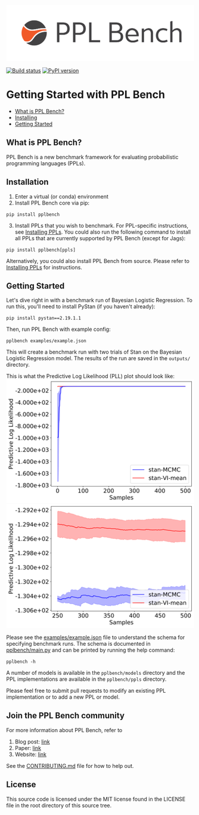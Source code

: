 [![](docs/assets/logo.png)]((https://facebookresearch.github.io/pplbench/))



[![Build status](https://github.com/facebookresearch/pplbench/workflows/build/badge.svg?branch=master)](https://github.com/facebookresearch/pplbench/actions?query=workflow%3Abuild)
[![PyPI version](https://badge.fury.io/py/pplbench.svg)](https://pypi.org/project/pplbench/)

# Getting Started with PPL Bench

* [What is PPL Bench?](#what-is-ppl-bench)
* [Installing](#installation)
* [Getting Started](#getting-started)



## What is PPL Bench?

PPL Bench is a new benchmark framework for evaluating probabilistic programming languages (PPLs).

## Installation

1. Enter a virtual (or conda) environment
2. Install PPL Bench core via pip:

```
pip install pplbench
```

3. Install PPLs that you wish to benchmark. For PPL-specific instructions, see [Installing PPLs](docs/working_with_ppls.md).
You could also run the following command to install all PPLs that are currently supported by PPL Bench (except for Jags):

```
pip install pplbench[ppls]
```

Alternatively, you could also install PPL Bench from source. Please refer to [Installing PPLs](docs/working_with_ppls.md)
for instructions.

## Getting Started

Let's dive right in with a benchmark run of Bayesian Logistic Regression. To run this, you'll need to install
PyStan (if you haven't already):

```
pip install pystan==2.19.1.1
```

Then, run PPL Bench with example config:

```
pplbench examples/example.json
```

This will create a benchmark run with two trials of Stan on the Bayesian Logistic Regression model. The results of the run are saved in the `outputs/` directory.

This is what the Predictive Log Likelihood (PLL) plot should look like:
![PLL plot of example run](website/static/img/example_pystan_pll.svg)
![PLL half plot of example run](website/static/img/example_pystan_pll_half.svg)


Please see the [examples/example.json](examples/example.json) file to understand the schema for specifying benchmark runs. The schema is documented in [pplbench/main.py](pplbench/main.py) and can be printed by running the help command:

```
pplbench -h
```

A number of models is available in the `pplbench/models` directory and the PPL implementations are available in the `pplbench/ppls` directory.

Please feel free to submit pull requests to modify an existing PPL implementation or to add a new PPL or model.


## Join the PPL Bench community

 For more information about PPL Bench, refer to

1. Blog post: [link](https://ai.facebook.com/blog/ppl-bench-creating-a-standard-for-benchmarking-probabilistic-programming-languages)
2. Paper: [link](https://arxiv.org/abs/2010.08886)
3. Website: [link](https://facebookresearch.github.io/pplbench/)

See the [CONTRIBUTING.md](CONTRIBUTING.md) file for how to help out.

## License

This source code is licensed under the MIT license found in the
LICENSE file in the root directory of this source tree.
